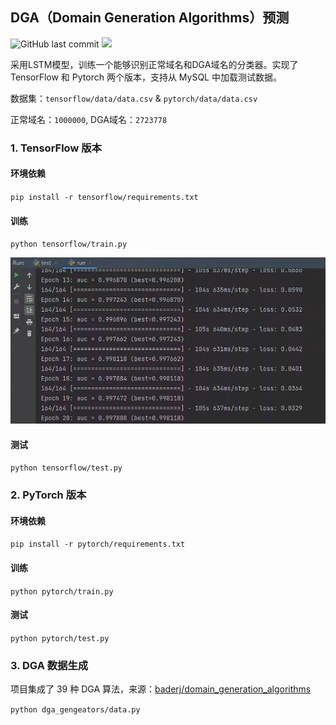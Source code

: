 ## DGA（Domain Generation Algorithms）预测
![GitHub last commit](https://img.shields.io/github/last-commit/yaokui2018/dga_predict)
![](https://img.shields.io/badge/python-3.9-blue)

采用LSTM模型，训练一个能够识别正常域名和DGA域名的分类器。实现了 TensorFlow 和 Pytorch 两个版本，支持从 MySQL 中加载测试数据。

数据集：`tensorflow/data/data.csv` & `pytorch/data/data.csv`

正常域名：`1000000`, DGA域名：`2723778`

### 1. TensorFlow 版本

#### 环境依赖
`pip install -r tensorflow/requirements.txt`
#### 训练
`python tensorflow/train.py`

![效果图](imgs/result.png)
#### 测试
`python tensorflow/test.py`

### 2. PyTorch 版本
#### 环境依赖
`pip install -r pytorch/requirements.txt`
#### 训练
`python pytorch/train.py`
#### 测试
`python pytorch/test.py`

### 3. DGA 数据生成
项目集成了 39 种 DGA 算法，来源：[baderj/domain_generation_algorithms](https://github.com/baderj/domain_generation_algorithms)

`python dga_gengeators/data.py`

